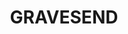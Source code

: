 ---
lastmod: '2025-04-06T06:05:20+00:00'
latitude: -29.611901
layout: suburb
longitude: 150.331619
postcode: '2401'
state: NSW
title: GRAVESEND
url: /nsw/gravesend/
---